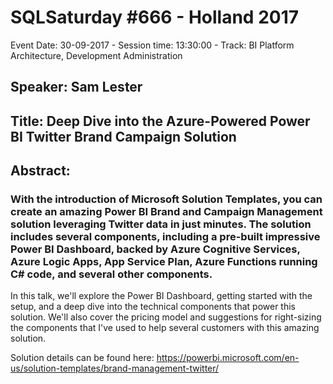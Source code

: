 # SQLSaturday #666 - Holland 2017
Event Date: 30-09-2017 - Session time: 13:30:00 - Track: BI Platform Architecture, Development  Administration
## Speaker: Sam Lester
## Title: Deep Dive into the Azure-Powered Power BI Twitter Brand Campaign Solution
## Abstract:
### With the introduction of Microsoft Solution Templates, you can create an amazing Power BI Brand and Campaign Management solution leveraging Twitter data in just minutes. The solution includes several components, including a pre-built impressive Power BI Dashboard, backed by Azure Cognitive Services, Azure Logic Apps, App Service Plan, Azure Functions running C# code, and several other components. 

In this talk, we'll explore the Power BI Dashboard, getting started with the setup, and a deep dive into the technical components that power this solution. We'll also cover the pricing model and suggestions for right-sizing the components that I've used to help several customers with this amazing solution.   

Solution details can be found here:
https://powerbi.microsoft.com/en-us/solution-templates/brand-management-twitter/
